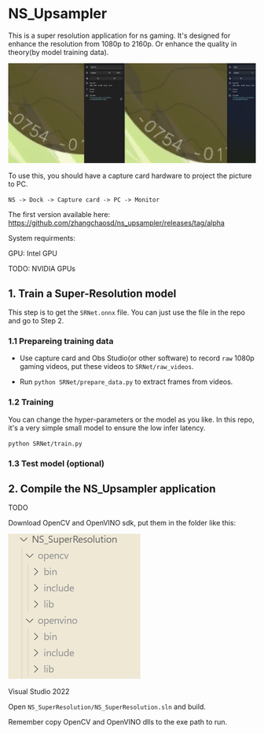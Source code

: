 # NS_Upsampler

This is a super resolution application for ns gaming. It's designed for enhance the resolution from 1080p to 2160p. Or enhance the quality in theory(by model training data).

<!-- ![PC](/Assets/cp0.png "PC") -->
![PC](/Assets/cp1.png "PC")
<!-- ![PC](/Assets/cp2.png "PC") -->
<!-- ![PC](/Assets/cp3.png "PC") -->

To use this, you should have a capture card hardware to project the picture to PC.

`NS -> Dock -> Capture card -> PC -> Monitor`

The first version available here: https://github.com/zhangchaosd/ns_upsampler/releases/tag/alpha

System requirments:

GPU: Intel GPU

TODO:
NVIDIA GPUs

## 1. Train a Super-Resolution model

This step is to get the `SRNet.onnx` file. You can just use the file in the repo and go to Step 2.

### 1.1 Prepareing training data

- Use capture card and Obs Studio(or other software) to record `raw` 1080p gaming videos, put these videos to `SRNet/raw_videos`.

- Run `python SRNet/prepare_data.py` to extract frames from videos.

### 1.2 Training

You can change the hyper-parameters or the model as you like. In this repo, it's a very simple small model to ensure the low infer latency.

`python SRNet/train.py`

### 1.3 Test model (optional)



## 2. Compile the NS_Upsampler application

TODO

Download OpenCV and OpenVINO sdk, put them in the folder like this:

![PC](/Assets/sdks.png "PC")

Visual Studio 2022

Open `NS_SuperResolution/NS_SuperResolution.sln` and build.

Remember copy OpenCV and OpenVINO dlls to the exe path to run.
